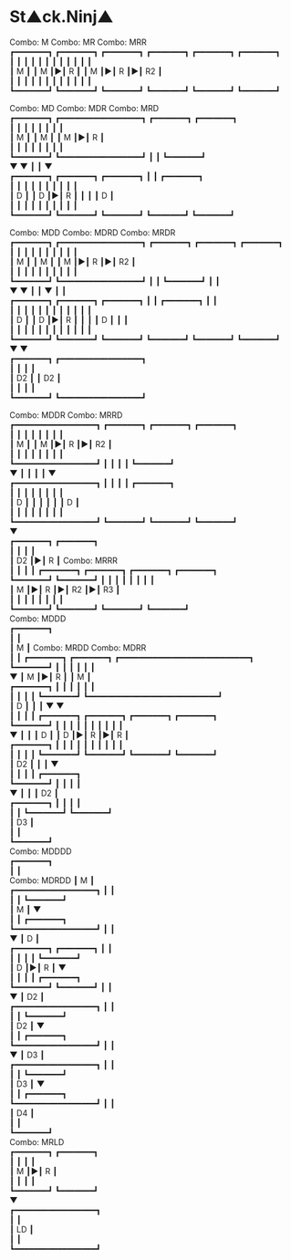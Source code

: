 
# St▲ck.Ninj▲


Combo: M          Combo: MR                   Combo: MRR                      
┏━━━━━━━┓         ┏━━━━━━━┓ ┏━━━━━━━┓         ┏━━━━━━━┓ ┏━━━━━━━┓ ┏━━━━━━━┓   
┃       ┃         ┃       ┃ ┃       ┃         ┃       ┃ ┃       ┃ ┃       ┃   
┃   M   ┃         ┃   M   ┃▶┃   R   ┃         ┃   M   ┃▶┃   R   ┃▶┃   R2  ┃   
┃       ┃         ┃       ┃ ┃       ┃         ┃       ┃ ┃       ┃ ┃       ┃   
┗━━━━━━━┛         ┗━━━━━━━┛ ┗━━━━━━━┛         ┗━━━━━━━┛ ┗━━━━━━━┛ ┗━━━━━━━┛   
                                                                        
                                                                        
                                                                        
Combo: MD         Combo: MDR                 Combo: MRD                       
┏━━━━━━━┓         ┏━━━━━━━━━━━━━━━━━┓        ┏━━━━━━━┓ ┏━━━━━━━┓              
┃       ┃         ┃                 ┃        ┃       ┃ ┃       ┃              
┃   M   ┃         ┃   M             ┃        ┃   M   ┃▶┃   R   ┃              
┃       ┃         ┃                 ┃        ┃       ┃ ┃       ┃              
┗━━━━━━━┛         ┗━━━━━━━━━━━━━━━━━┛        ┃       ┃ ┗━━━━━━━┛              
    ▼                 ▼                      ┃       ┃     ▼                  
┏━━━━━━━┓         ┏━━━━━━━┓ ┏━━━━━━━┓        ┃       ┃ ┏━━━━━━━┓              
┃       ┃         ┃       ┃ ┃       ┃        ┃       ┃ ┃       ┃              
┃   D   ┃         ┃   D   ┃▶┃   R   ┃        ┃       ┃ ┃   D   ┃              
┃       ┃         ┃       ┃ ┃       ┃        ┃       ┃ ┃       ┃              
┗━━━━━━━┛         ┗━━━━━━━┛ ┗━━━━━━━┛        ┗━━━━━━━┛ ┗━━━━━━━┛              
                                                                        
                                                                        
                                                                        
Combo: MDD        Combo: MDRD               Combo: MRDR                       
┏━━━━━━━┓         ┏━━━━━━━━━━━━━━━━━┓       ┏━━━━━━━┓ ┏━━━━━━━┓ ┏━━━━━━━┓     
┃       ┃         ┃                 ┃       ┃       ┃ ┃       ┃ ┃       ┃     
┃   M   ┃         ┃   M             ┃       ┃   M   ┃▶┃   R   ┃▶┃   R2  ┃     
┃       ┃         ┃                 ┃       ┃       ┃ ┃       ┃ ┃       ┃     
┗━━━━━━━┛         ┗━━━━━━━━━━━━━━━━━┛       ┃       ┃ ┗━━━━━━━┛ ┃       ┃     
    ▼                 ▼                     ┃       ┃     ▼     ┃       ┃     
┏━━━━━━━┓         ┏━━━━━━━┓ ┏━━━━━━━┓       ┃       ┃ ┏━━━━━━━┓ ┃       ┃     
┃       ┃         ┃       ┃ ┃       ┃       ┃       ┃ ┃       ┃ ┃       ┃     
┃   D   ┃         ┃   D   ┃▶┃   R   ┃       ┃       ┃ ┃   D   ┃ ┃       ┃     
┃       ┃         ┃       ┃ ┃       ┃       ┃       ┃ ┃       ┃ ┃       ┃     
┗━━━━━━━┛         ┗━━━━━━━┛ ┗━━━━━━━┛       ┗━━━━━━━┛ ┗━━━━━━━┛ ┗━━━━━━━┛     
    ▼                 ▼                                                       
┏━━━━━━━┓         ┏━━━━━━━━━━━━━━━━━┓                                         
┃       ┃         ┃                 ┃                                         
┃   D2  ┃         ┃   D2            ┃                                         
┃       ┃         ┃                 ┃                                         
┗━━━━━━━┛         ┗━━━━━━━━━━━━━━━━━┛                                         
                                                                        
                                                                        
                                                                        
Combo: MDDR                 Combo: MRRD                                       
┏━━━━━━━━━━━━━━━━━┓         ┏━━━━━━━┓ ┏━━━━━━━┓ ┏━━━━━━━┓                     
┃                 ┃         ┃       ┃ ┃       ┃ ┃       ┃                     
┃   M             ┃         ┃   M   ┃▶┃   R   ┃▶┃   R2  ┃                     
┃                 ┃         ┃       ┃ ┃       ┃ ┃       ┃                     
┗━━━━━━━━━━━━━━━━━┛         ┃       ┃ ┃       ┃ ┗━━━━━━━┛                     
    ▼                       ┃       ┃ ┃       ┃     ▼                     
┏━━━━━━━━━━━━━━━━━┓         ┃       ┃ ┃       ┃ ┏━━━━━━━┓                     
┃                 ┃         ┃       ┃ ┃       ┃ ┃       ┃                     
┃   D             ┃         ┃       ┃ ┃       ┃ ┃   D   ┃                     
┃                 ┃         ┃       ┃ ┃       ┃ ┃       ┃                     
┗━━━━━━━━━━━━━━━━━┛         ┗━━━━━━━┛ ┗━━━━━━━┛ ┗━━━━━━━┛                     
    ▼                                                                         
┏━━━━━━━┓ ┏━━━━━━━┓                                                           
┃       ┃ ┃       ┃                                                           
┃   D2  ┃▶┃   R   ┃         Combo: MRRR                                       
┃       ┃ ┃       ┃         ┏━━━━━━━┓ ┏━━━━━━━┓ ┏━━━━━━━┓ ┏━━━━━━━┓           
┗━━━━━━━┛ ┗━━━━━━━┛         ┃       ┃ ┃       ┃ ┃       ┃ ┃       ┃           
                            ┃   M   ┃▶┃   R   ┃▶┃   R2  ┃▶┃   R3  ┃           
                            ┃       ┃ ┃       ┃ ┃       ┃ ┃       ┃           
                            ┗━━━━━━━┛ ┗━━━━━━━┛ ┗━━━━━━━┛ ┗━━━━━━━┛           
Combo: MDDD                                                                   
┏━━━━━━━┓                                                          
┃       ┃                                                        
┃   M   ┃       Combo: MRDD               Combo: MDRR                         
┃       ┃       ┏━━━━━━━┓ ┏━━━━━━━┓       ┏━━━━━━━━━━━━━━━━━━━━━━━━━━━┓       
┗━━━━━━━┛       ┃       ┃ ┃       ┃       ┃                           ┃       
    ▼           ┃   M   ┃▶┃   R   ┃       ┃   M                       ┃       
┏━━━━━━━┓       ┃       ┃ ┃       ┃       ┃                           ┃       
┃       ┃       ┃       ┃ ┗━━━━━━━┛       ┗━━━━━━━━━━━━━━━━━━━━━━━━━━━┛       
┃   D   ┃       ┃       ┃     ▼               ▼                               
┃       ┃       ┃       ┃ ┏━━━━━━━┓       ┏━━━━━━━┓ ┏━━━━━━━┓ ┏━━━━━━━┓       
┗━━━━━━━┛       ┃       ┃ ┃       ┃       ┃       ┃ ┃       ┃ ┃       ┃       
    ▼           ┃       ┃ ┃   D   ┃       ┃   D   ┃▶┃   R   ┃▶┃   R   ┃       
┏━━━━━━━┓       ┃       ┃ ┃       ┃       ┃       ┃ ┃       ┃ ┃       ┃       
┃       ┃       ┃       ┃ ┗━━━━━━━┛       ┗━━━━━━━┛ ┗━━━━━━━┛ ┗━━━━━━━┛       
┃   D2  ┃       ┃       ┃     ▼                                        
┃       ┃       ┃       ┃ ┏━━━━━━━┓                               
┗━━━━━━━┛       ┃       ┃ ┃       ┃                                
    ▼           ┃       ┃ ┃   D2  ┃                                           
┏━━━━━━━┓       ┃       ┃ ┃       ┃                                           
┃       ┃       ┗━━━━━━━┛ ┗━━━━━━━┛                                           
┃   D3  ┃                                                                        
┃       ┃                        
┗━━━━━━━┛                                                                                                                                                                       
                          Combo: MDDDD                                                                                  
                          ┏━━━━━━━┓                                                             
                          ┃       ┃                    
Combo: MDRDD              ┃   M   ┃                                                                                     
┏━━━━━━━━━━━━━━━━━┓       ┃       ┃                                                                               
┃                 ┃       ┗━━━━━━━┛                                                                               
┃   M             ┃           ▼                                                                                   
┃                 ┃       ┏━━━━━━━┓                                                                               
┗━━━━━━━━━━━━━━━━━┛       ┃       ┃                                                                               
    ▼                     ┃   D   ┃                                                                               
┏━━━━━━━┓ ┏━━━━━━━┓       ┃       ┃                                                                               
┃       ┃ ┃       ┃       ┗━━━━━━━┛                                                                               
┃   D   ┃▶┃   R   ┃           ▼                                                                                   
┃       ┃ ┃       ┃       ┏━━━━━━━┓                                                                               
┗━━━━━━━┛ ┗━━━━━━━┛       ┃       ┃                                                                               
    ▼                     ┃   D2  ┃                                                                               
┏━━━━━━━━━━━━━━━━━┓       ┃       ┃                                                                               
┃                 ┃       ┗━━━━━━━┛                                                                               
┃   D2            ┃           ▼                                                                                   
┃                 ┃       ┏━━━━━━━┓                                                                               
┗━━━━━━━━━━━━━━━━━┛       ┃       ┃                                                                               
    ▼                     ┃   D3  ┃                                                                               
┏━━━━━━━━━━━━━━━━━┓       ┃       ┃                                                                               
┃                 ┃       ┗━━━━━━━┛                                                                               
┃   D3            ┃           ▼                                                                                   
┃                 ┃       ┏━━━━━━━┓                                                                  
┗━━━━━━━━━━━━━━━━━┛       ┃       ┃                                                                  
                          ┃   D4  ┃                                             
                          ┃       ┃                                             
                          ┗━━━━━━━┛                                             
Combo: MRLD                                                                       
┏━━━━━━━┓ ┏━━━━━━━┓                                                                             
┃       ┃ ┃       ┃                                                                             
┃   M   ┃▶┃   R   ┃                                                                             
┃       ┃ ┃       ┃                                                                             
┗━━━━━━━┛ ┗━━━━━━━┛                                                                                       
    ▼                                                                                                     
┏━━━━━━━━━━━━━━━━━┓                                                                                       
┃                 ┃                                                                            
┃   LD            ┃                                                                                         
┃                 ┃                                                                                         
┗━━━━━━━━━━━━━━━━━┛                                                                                         
                                                                                       
